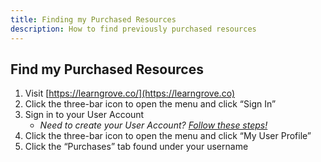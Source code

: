 ```yaml
---
title: Finding my Purchased Resources
description: How to find previously purchased resources
---
```


## Find my Purchased Resources
1. Visit [https://learngrove.co/](https://learngrove.co)
2. Click the three-bar icon to open the menu and click “Sign In”
3. Sign in to your User Account
    * *Need to create your User Account? [Follow these steps!](/creat#create-a-user-account)*
4. Click the three-bar icon to open the menu and click “My User Profile”
5. Click the “Purchases” tab found under your username
